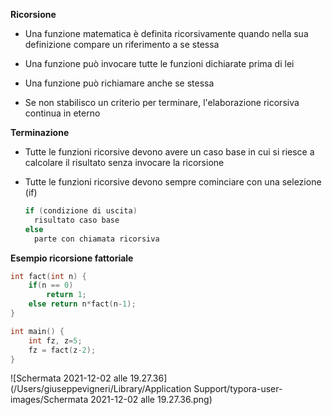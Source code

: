 **Ricorsione**

- Una funzione matematica è definita ricorsivamente quando nella sua definizione compare un riferimento a se stessa

- Una funzione può invocare tutte le funzioni dichiarate prima di lei
- Una funzione può richiamare anche se stessa
- Se non stabilisco un criterio per terminare, l'elaborazione ricorsiva continua in eterno



**Terminazione**

- Tutte le funzioni ricorsive devono avere un caso base in cui si riesce a calcolare il risultato senza invocare la ricorsione

- Tutte le funzioni ricorsive devono sempre cominciare con una selezione (if)

  ```c
  if (condizione di uscita)
  	risultato caso base
  else
  	parte con chiamata ricorsiva
  ```



**Esempio ricorsione fattoriale**

```c
int fact(int n) {
	if(n == 0)
		return 1;
	else return n*fact(n-1);
}

int main() {
	int fz, z=5;
	fz = fact(z-2);
}
```

![Schermata 2021-12-02 alle 19.27.36](/Users/giuseppevigneri/Library/Application Support/typora-user-images/Schermata 2021-12-02 alle 19.27.36.png)